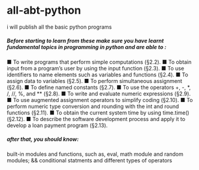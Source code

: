 # all-abt-python
i will publish all the basic python programs 


<h5>Before starting to learn from these make sure you have learnt fundamental topics in programming in python and are able to :</h5>

■ To write programs that perform simple computations (§2.2).
■ To obtain input from a program’s user by using the input function (§2.3).
■ To use identifiers to name elements such as variables and functions (§2.4).
■ To assign data to variables (§2.5).
■ To perform simultaneous assignment (§2.6).
■ To define named constants (§2.7).
■ To use the operators +, -, *, /, //, %, and ** (§2.8).
■ To write and evaluate numeric expressions (§2.9).
■ To use augmented assignment operators to simplify coding (§2.10).
■ To perform numeric type conversion and rounding with
  the int and round functions (§2.11).
■ To obtain the current system time by using time.time() (§2.12).
■ To describe the software development process and apply it to develop
 a loan payment program (§2.13).

<h5> after that, you should know: </h5>

built-in modules and functions, such as, eval, math module and random modules;
 &&
conditional statments and different types of operators


